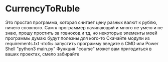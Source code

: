 # CurrencyToRuble
Это простая программа, которая считает цену разных валют к рублю, ничего сложного. Сам я программер начинающий и много не умею и не знаю, прошу простить за говнокод и тд, но некоторые элементы моей программы думаю будут полезны для кого-то
Скачайте модули из requirements.txt
чтобы запустить программу введите в CMD или Power Shell "python3 main.py"
Функция "course" может вам пригодиться в ваших проектах, смело забирайте

